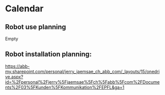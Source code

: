# Calendar

## Robot use planning
Empty

## Robot installation planning:
https://abb-my.sharepoint.com/personal/jerry_jaemsae_ch_abb_com/_layouts/15/onedrive.aspx?id=%2Fpersonal%2Fjerry%5Fjaemsae%5Fch%5Fabb%5Fcom%2FDocuments%2F03%5FKunden%5FKommunikation%2FEPFL&ga=1